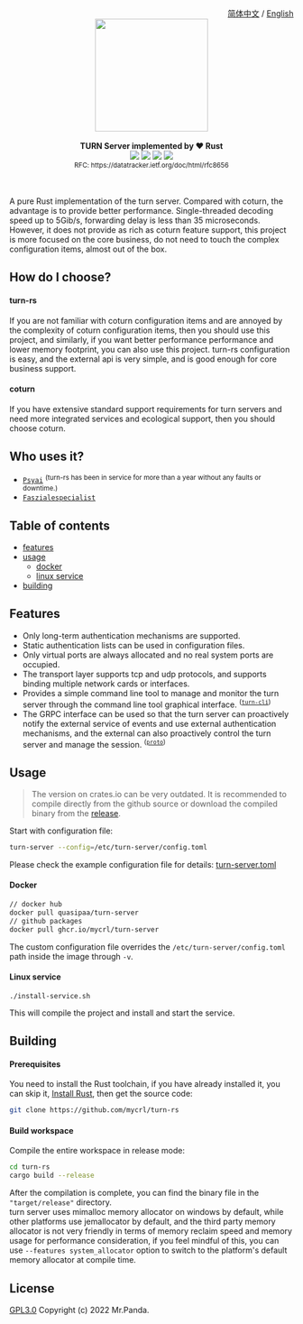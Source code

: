 <!--lint disable no-literal-urls-->
<div align="right">
  <a href="./README.CN.md">简体中文</a>
  /
  <a href="./README.md">English</a>
</div>
<div align="center">
  <img src="./logo.svg" width="200px"/>
</div>
<br/>
<div align="center">
  <strong>TURN Server implemented by ❤️ Rust</strong>
</div>
<div align="center">
  <img src="https://img.shields.io/github/actions/workflow/status/mycrl/turn-rs/tests.yml?branch=main"/>
  <img src="https://img.shields.io/github/license/mycrl/turn-rs"/>
  <img src="https://img.shields.io/github/issues/mycrl/turn-rs"/>
  <img src="https://img.shields.io/github/stars/mycrl/turn-rs"/>
</div>
<div align="center">
  <sup>RFC: https://datatracker.ietf.org/doc/html/rfc8656</sup>
</div>
<br/>
<br/>

A pure Rust implementation of the turn server. Compared with coturn, the advantage is to provide better performance. Single-threaded decoding speed up to 5Gib/s, forwarding delay is less than 35 microseconds. However, it does not provide as rich as coturn feature support, this project is more focused on the core business, do not need to touch the complex configuration items, almost out of the box.

## How do I choose?

#### turn-rs

If you are not familiar with coturn configuration items and are annoyed by the complexity of coturn configuration items, then you should use this project, and similarly, if you want better performance performance and lower memory footprint, you can also use this project. turn-rs configuration is easy, and the external api is very simple, and is good enough for core business support.

#### coturn

If you have extensive standard support requirements for turn servers and need more integrated services and ecological support, then you should choose coturn.

## Who uses it?

* [`Psyai`](https://psyai.com) <sup>(turn-rs has been in service for more than a year without any faults or downtime.)</sup>
* [`Faszialespecialist`](https://faszialespecialist.com/)


## Table of contents

* [features](#features)
* [usage](#usage)
  * [docker](#docker)  
  * [linux service](#linux-service)
* [building](#building)


## Features

- Only long-term authentication mechanisms are supported.
- Static authentication lists can be used in configuration files.
- Only virtual ports are always allocated and no real system ports are occupied.
- The transport layer supports tcp and udp protocols, and supports binding multiple network cards or interfaces.
- Provides a simple command line tool to manage and monitor the turn server through the command line tool graphical interface. <sup>([`turn-cli`])</sup>
- The GRPC interface can be used so that the turn server can proactively notify the external service of events and use external authentication mechanisms, and the external can also proactively control the turn server and manage the session. <sup>([`proto`])</sup>

[`turn-cli`]: ./cli
[`proto`]: ./protos

## Usage

> The version on crates.io can be very outdated. It is recommended to compile directly from the github source or download the compiled binary from the [release](https://github.com/mycrl/turn-rs/releases).

Start with configuration file:

```bash
turn-server --config=/etc/turn-server/config.toml
```

Please check the example configuration file for details: [turn-server.toml](./turn-server.toml)


#### Docker

```bash
// docker hub
docker pull quasipaa/turn-server
// github packages
docker pull ghcr.io/mycrl/turn-server
```
The custom configuration file overrides the `/etc/turn-server/config.toml` path inside the image through `-v`.

#### Linux service

```
./install-service.sh
```

This will compile the project and install and start the service.


## Building

#### Prerequisites

You need to install the Rust toolchain, if you have already installed it, you can skip it, [Install Rust](https://www.rust-lang.org/tools/install), then get the source code:

```bash
git clone https://github.com/mycrl/turn-rs
```

#### Build workspace

Compile the entire workspace in release mode:

```bash
cd turn-rs
cargo build --release
```

After the compilation is complete, you can find the binary file in the `"target/release"` directory.  
turn server uses mimalloc memory allocator on windows by default, while other platforms use jemallocator by default, and the third party memory allocator is not very friendly in terms of memory reclaim speed and memory usage for performance consideration, if you feel mindful of this, you can use `--features system_allocator` option to switch to the platform's default memory allocator at compile time.

## License

[GPL3.0](./LICENSE)
Copyright (c) 2022 Mr.Panda.
